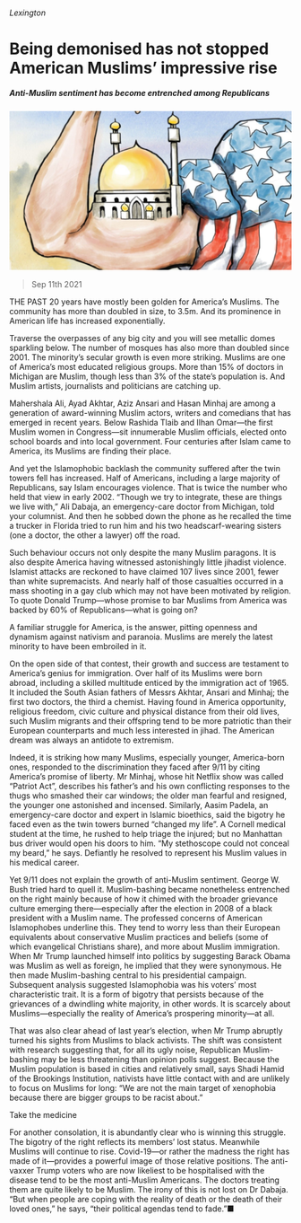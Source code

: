 ###### Lexington

# Being demonised has not stopped American Muslims’ impressive rise 

##### Anti-Muslim sentiment has become entrenched among Republicans 

![image](images/20210911_USD000_0.jpg) 

> Sep 11th 2021 

THE PAST 20 years have mostly been golden for America’s Muslims. The community has more than doubled in size, to 3.5m. And its prominence in American life has increased exponentially.

Traverse the overpasses of any big city and you will see metallic domes sparkling below. The number of mosques has also more than doubled since 2001. The minority’s secular growth is even more striking. Muslims are one of America’s most educated religious groups. More than 15% of doctors in Michigan are Muslim, though less than 3% of the state’s population is. And Muslim artists, journalists and politicians are catching up.


Mahershala Ali, Ayad Akhtar, Aziz Ansari and Hasan Minhaj are among a generation of award-winning Muslim actors, writers and comedians that has emerged in recent years. Below Rashida Tlaib and Ilhan Omar—the first Muslim women in Congress—sit innumerable Muslim officials, elected onto school boards and into local government. Four centuries after Islam came to America, its Muslims are finding their place.

And yet the Islamophobic backlash the community suffered after the twin towers fell has increased. Half of Americans, including a large majority of Republicans, say Islam encourages violence. That is twice the number who held that view in early 2002. “Though we try to integrate, these are things we live with,” Ali Dabaja, an emergency-care doctor from Michigan, told your columnist. And then he sobbed down the phone as he recalled the time a trucker in Florida tried to run him and his two headscarf-wearing sisters (one a doctor, the other a lawyer) off the road.

Such behaviour occurs not only despite the many Muslim paragons. It is also despite America having witnessed astonishingly little jihadist violence. Islamist attacks are reckoned to have claimed 107 lives since 2001, fewer than white supremacists. And nearly half of those casualties occurred in a mass shooting in a gay club which may not have been motivated by religion. To quote Donald Trump—whose promise to bar Muslims from America was backed by 60% of Republicans—what is going on?

A familiar struggle for America, is the answer, pitting openness and dynamism against nativism and paranoia. Muslims are merely the latest minority to have been embroiled in it.

On the open side of that contest, their growth and success are testament to America’s genius for immigration. Over half of its Muslims were born abroad, including a skilled multitude enticed by the immigration act of 1965. It included the South Asian fathers of Messrs Akhtar, Ansari and Minhaj; the first two doctors, the third a chemist. Having found in America opportunity, religious freedom, civic culture and physical distance from their old lives, such Muslim migrants and their offspring tend to be more patriotic than their European counterparts and much less interested in jihad. The American dream was always an antidote to extremism.

Indeed, it is striking how many Muslims, especially younger, America-born ones, responded to the discrimination they faced after 9/11 by citing America’s promise of liberty. Mr Minhaj, whose hit Netflix show was called “Patriot Act”, describes his father’s and his own conflicting responses to the thugs who smashed their car windows; the older man fearful and resigned, the younger one astonished and incensed. Similarly, Aasim Padela, an emergency-care doctor and expert in Islamic bioethics, said the bigotry he faced even as the twin towers burned “changed my life”. A Cornell medical student at the time, he rushed to help triage the injured; but no Manhattan bus driver would open his doors to him. “My stethoscope could not conceal my beard,” he says. Defiantly he resolved to represent his Muslim values in his medical career.

Yet 9/11 does not explain the growth of anti-Muslim sentiment. George W. Bush tried hard to quell it. Muslim-bashing became nonetheless entrenched on the right mainly because of how it chimed with the broader grievance culture emerging there—especially after the election in 2008 of a black president with a Muslim name. The professed concerns of American Islamophobes underline this. They tend to worry less than their European equivalents about conservative Muslim practices and beliefs (some of which evangelical Christians share), and more about Muslim immigration. When Mr Trump launched himself into politics by suggesting Barack Obama was Muslim as well as foreign, he implied that they were synonymous. He then made Muslim-bashing central to his presidential campaign. Subsequent analysis suggested Islamophobia was his voters’ most characteristic trait. It is a form of bigotry that persists because of the grievances of a dwindling white majority, in other words. It is scarcely about Muslims—especially the reality of America’s prospering minority—at all.

That was also clear ahead of last year’s election, when Mr Trump abruptly turned his sights from Muslims to black activists. The shift was consistent with research suggesting that, for all its ugly noise, Republican Muslim-bashing may be less threatening than opinion polls suggest. Because the Muslim population is based in cities and relatively small, says Shadi Hamid of the Brookings Institution, nativists have little contact with and are unlikely to focus on Muslims for long: “We are not the main target of xenophobia because there are bigger groups to be racist about.”

Take the medicine

For another consolation, it is abundantly clear who is winning this struggle. The bigotry of the right reflects its members’ lost status. Meanwhile Muslims will continue to rise. Covid-19—or rather the madness the right has made of it—provides a powerful image of those relative positions. The anti-vaxxer Trump voters who are now likeliest to be hospitalised with the disease tend to be the most anti-Muslim Americans. The doctors treating them are quite likely to be Muslim. The irony of this is not lost on Dr Dabaja. “But when people are coping with the reality of death or the death of their loved ones,” he says, “their political agendas tend to fade.”■

